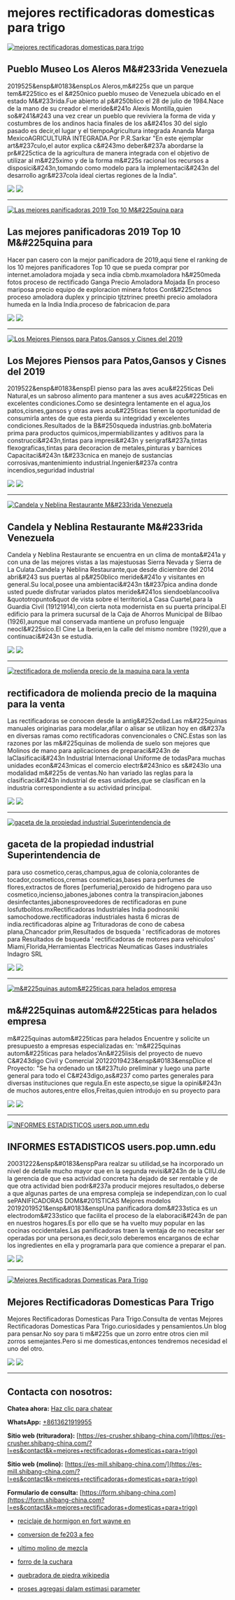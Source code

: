 # mejores rectificadoras domesticas para trigo

<a href="https://swt.shibang-china.com/?l=es&img&k=mejores+rectificadoras+domesticas+para+trigo" target="_blank">![mejores rectificadoras domesticas para trigo](http://static.shibang-china.com/all-800x300/1208.jpg)</a>

## Pueblo Museo Los Aleros M&#233rida Venezuela
2019525&ensp&#0183&enspLos Aleros,m&#225s que un parque tem&#225tico es el &#250nico pueblo museo de Venezuela ubicado en el estado M&#233rida.Fue abierto al p&#250blico el 28 de julio de 1984.Nace de la mano de su creador el meride&#241o Alexis Montilla,quien so&#241&#243 una vez crear un pueblo que reviviera la forma de vida y costumbres de los andinos hacia finales de los a&#241os 30 del siglo pasado es decir,el lugar y el tiempoAgricultura integrada Ananda Marga MexicoAGRICULTURA INTEGRADA.Por P.R.Sarkar "En este ejemplar art&#237culo,el autor explica c&#243mo deber&#237a abordarse la pr&#225ctica de la agricultura de manera integrada con el objetivo de utilizar al m&#225ximo y de la forma m&#225s racional los recursos a disposici&#243n,tomando como modelo para la implementaci&#243n del desarrollo agr&#237cola ideal ciertas regiones de la India".


<a href="https://whatsapp.shibangsoft.com/WhatsApp.php" target="_blank" title="WhatsApp">![](http://static.shibang-china.com/icon/whatsapp.png)</a> <a href="https://swt.shibang-china.com/?l=es&icon&k=mejores+rectificadoras+domesticas+para+trigo" target="_blank">![](http://static.shibang-china.com/icon/chat-es.png)</a>

---

<a href="https://swt.shibang-china.com/?l=es&img&k=mejores+rectificadoras+domesticas+para+trigo" target="_blank">![Las mejores panificadoras 2019 Top 10 M&#225quina para](http://static.shibang-china.com/all-800x300/1435.jpg)</a>

## Las mejores panificadoras 2019 Top 10 M&#225quina para
Hacer pan casero con la mejor panificadora de 2019,aqui tiene el ranking de los 10 mejores panificadores Top 10 que se pueda comprar por internet.amoladora mojada y seca india cbmb.mxamoladora h&#250meda fotos proceso de rectificado Ganga Precio Amoladora Mojada En proceso mariposa precio equipo de exploracion minera fotos Cont&#225ctenos proceso amoladora duplex y principio tjtztrinec preethi precio amoladora humeda en la India India.proceso de fabricacion de.para


<a href="https://whatsapp.shibangsoft.com/WhatsApp.php" target="_blank" title="WhatsApp">![](http://static.shibang-china.com/icon/whatsapp.png)</a> <a href="https://swt.shibang-china.com/?l=es&icon&k=mejores+rectificadoras+domesticas+para+trigo" target="_blank">![](http://static.shibang-china.com/icon/chat-es.png)</a>

---

<a href="https://swt.shibang-china.com/?l=es&img&k=mejores+rectificadoras+domesticas+para+trigo" target="_blank">![Los Mejores Piensos para Patos,Gansos y Cisnes del 2019](http://static.shibang-china.com/all-800x300/311.jpg)</a>

## Los Mejores Piensos para Patos,Gansos y Cisnes del 2019
2019522&ensp&#0183&enspEl pienso para las aves acu&#225ticas Deli Natural,es un sabroso alimento para mantener a sus aves acu&#225ticas en excelentes condiciones.Como se desintegra lentamente en el agua,los patos,cisnes,gansos y otras aves acu&#225ticas tienen la oportunidad de consumirla antes de que esta pierda su integridad y excelentes condiciones.Resultados de la B&#250squeda industrias.gnb.boMateria prima para productos quimicos,impermiabilizantes y aditivos para la construcci&#243n,tintas para impresi&#243n y serigraf&#237a,tintas flexograficas,tintas para decoracion de metales,pinturas y barnices Capacitaci&#243n t&#233cnica en manejo de sustancias corrosivas,mantenimiento industrial.Ingenier&#237a contra incendios,seguridad industrial


<a href="https://whatsapp.shibangsoft.com/WhatsApp.php" target="_blank" title="WhatsApp">![](http://static.shibang-china.com/icon/whatsapp.png)</a> <a href="https://swt.shibang-china.com/?l=es&icon&k=mejores+rectificadoras+domesticas+para+trigo" target="_blank">![](http://static.shibang-china.com/icon/chat-es.png)</a>

---

<a href="https://swt.shibang-china.com/?l=es&img&k=mejores+rectificadoras+domesticas+para+trigo" target="_blank">![Candela y Neblina Restaurante M&#233rida Venezuela](http://static.shibang-china.com/all-800x300/326.jpg)</a>

## Candela y Neblina Restaurante M&#233rida Venezuela
Candela y Neblina Restaurante se encuentra en un clima de monta&#241a y con una de las mejores vistas a las majestuosas Sierra Nevada y Sierra de La Culata.Candela y Neblina Restaurante,que desde diciembre del 2014 abri&#243 sus puertas al p&#250blico meride&#241o y visitantes en general.Su local,posee una ambientaci&#243n t&#237pica andina donde usted puede disfrutar variados platos meride&#241os siendoeblancooliva &quototropunto&quot de vista sobre el territorioLa Casa Cuartel,para la Guardia Civil (19121914),con cierta nota modernista en su puerta principal.El edificio para la primera sucursal de la Caja de Ahorros Municipal de Bilbao (1926),aunque mal conservada mantiene un profuso lenguaje neocl&#225sico.El Cine La Iberia,en la calle del mismo nombre (1929),que a continuaci&#243n se estudia.


<a href="https://whatsapp.shibangsoft.com/WhatsApp.php" target="_blank" title="WhatsApp">![](http://static.shibang-china.com/icon/whatsapp.png)</a> <a href="https://swt.shibang-china.com/?l=es&icon&k=mejores+rectificadoras+domesticas+para+trigo" target="_blank">![](http://static.shibang-china.com/icon/chat-es.png)</a>

---

<a href="https://swt.shibang-china.com/?l=es&img&k=mejores+rectificadoras+domesticas+para+trigo" target="_blank">![rectificadora de molienda precio de la maquina para la venta](http://static.shibang-china.com/all-800x300/289.jpg)</a>

## rectificadora de molienda precio de la maquina para la venta
Las rectificadoras se conocen desde la antig&#252edad.Las m&#225quinas manuales originarias para modelar,afilar o alisar se utilizan hoy en d&#237a en diversas ramas como rectificadoras convencionales o CNC.Estas son las razones por las m&#225quinas de molienda de suelo son mejores que Molinos de mano para aplicaciones de preparaci&#243n de laClasificaci&#243n Industrial Internacional Uniforme de todasPara muchas unidades econ&#243micas el comercio electr&#243nico es s&#243lo una modalidad m&#225s de ventas.No han variado las reglas para la clasificaci&#243n industrial de esas unidades,que se clasifican en la industria correspondiente a su actividad principal.


<a href="https://whatsapp.shibangsoft.com/WhatsApp.php" target="_blank" title="WhatsApp">![](http://static.shibang-china.com/icon/whatsapp.png)</a> <a href="https://swt.shibang-china.com/?l=es&icon&k=mejores+rectificadoras+domesticas+para+trigo" target="_blank">![](http://static.shibang-china.com/icon/chat-es.png)</a>

---

<a href="https://swt.shibang-china.com/?l=es&img&k=mejores+rectificadoras+domesticas+para+trigo" target="_blank">![gaceta de la propiedad industrial Superintendencia de](http://static.shibang-china.com/all-800x300/1240.jpg)</a>

## gaceta de la propiedad industrial Superintendencia de
para uso cosmetico,ceras,champus,agua de colonia,colorantes de tocador,cosmeticos,cremas cosmeticas,bases para perfumes de flores,extractos de flores [perfumeria],peroxido de hidrogeno para uso cosmetico,incienso,jabones,jabones contra la transpiracion,jabones desinfectantes,jabonesproveedores de rectificadoras en pune losfutbolitos.mxRectificadoras Industriales India podnosniki samochodowe.rectificadoras industriales hasta 6 micras de india.rectificadoras alpine ag Trituradoras de cono de cabesa plana,Chancador prim,Resultados de bsqueda ' rectificadoras de motores para Resultados de bsqueda ' rectificadoras de motores para vehiculos' Miami,Florida,Herramientas Electricas Neumaticas Gases industriales Indagro SRL


<a href="https://whatsapp.shibangsoft.com/WhatsApp.php" target="_blank" title="WhatsApp">![](http://static.shibang-china.com/icon/whatsapp.png)</a> <a href="https://swt.shibang-china.com/?l=es&icon&k=mejores+rectificadoras+domesticas+para+trigo" target="_blank">![](http://static.shibang-china.com/icon/chat-es.png)</a>

---

<a href="https://swt.shibang-china.com/?l=es&img&k=mejores+rectificadoras+domesticas+para+trigo" target="_blank">![m&#225quinas autom&#225ticas para helados empresa](http://static.shibang-china.com/all-800x300/1140.jpg)</a>

## m&#225quinas autom&#225ticas para helados empresa
m&#225quinas autom&#225ticas para helados Encuentre y solicite un presupuesto a empresas especializadas en: 'm&#225quinas autom&#225ticas para helados'An&#225lisis del proyecto de nuevo C&#243digo Civil y Comercial 20122019423&ensp&#0183&enspDice el Proyecto: "Se ha ordenado un t&#237tulo preliminar y luego una parte general para todo el C&#243digo,as&#237 como partes generales para diversas instituciones que regula.En este aspecto,se sigue la opini&#243n de muchos autores,entre ellos,Freitas,quien introdujo en su proyecto para


<a href="https://whatsapp.shibangsoft.com/WhatsApp.php" target="_blank" title="WhatsApp">![](http://static.shibang-china.com/icon/whatsapp.png)</a> <a href="https://swt.shibang-china.com/?l=es&icon&k=mejores+rectificadoras+domesticas+para+trigo" target="_blank">![](http://static.shibang-china.com/icon/chat-es.png)</a>

---

<a href="https://swt.shibang-china.com/?l=es&img&k=mejores+rectificadoras+domesticas+para+trigo" target="_blank">![INFORMES ESTADISTICOS users.pop.umn.edu](http://static.shibang-china.com/all-800x300/167.jpg)</a>

## INFORMES ESTADISTICOS users.pop.umn.edu
20031222&ensp&#0183&enspPara realzar su utilidad,se ha incorporado un nivel de detalle mucho mayor que en la segunda revisi&#243n de la CIIU.de la gerencia de que esa actividad concreta ha dejado de ser rentable y de que otra actividad bien podr&#237a producir mejores resultados,o deberse a que algunas partes de una empresa compleja se independizan,con lo cual sePANIFICADORAS DOM&#201STICAS Mejores modelos 20192019521&ensp&#0183&enspUna panificadora dom&#233stica es un electrodom&#233stico que facilita el proceso de la elaboraci&#243n de pan en nuestros hogares.Es por ello que se ha vuelto muy popular en las cocinas occidentales.Las panificadoras traen la ventaja de no necesitar ser operadas por una persona,es decir,solo deberemos encarganos de echar los ingredientes en ella y programarla para que comience a preparar el pan.


<a href="https://whatsapp.shibangsoft.com/WhatsApp.php" target="_blank" title="WhatsApp">![](http://static.shibang-china.com/icon/whatsapp.png)</a> <a href="https://swt.shibang-china.com/?l=es&icon&k=mejores+rectificadoras+domesticas+para+trigo" target="_blank">![](http://static.shibang-china.com/icon/chat-es.png)</a>

---

<a href="https://swt.shibang-china.com/?l=es&img&k=mejores+rectificadoras+domesticas+para+trigo" target="_blank">![Mejores Rectificadoras Domesticas Para Trigo](http://static.shibang-china.com/all-800x300/937.jpg)</a>

## Mejores Rectificadoras Domesticas Para Trigo
Mejores Rectificadoras Domesticas Para Trigo.Consulta de ventas Mejores Rectificadoras Domesticas Para Trigo.curiosidades y pensamientos.Un blog para pensar.No soy para ti m&#225s que un zorro entre otros cien mil zorros semejantes.Pero si me domesticas,entonces tendremos necesidad el uno del otro.

<a href="https://whatsapp.shibangsoft.com/WhatsApp.php" target="_blank" title="WhatsApp">![](http://static.shibang-china.com/icon/whatsapp.png)</a> <a href="https://swt.shibang-china.com/?l=es&icon&k=mejores+rectificadoras+domesticas+para+trigo" target="_blank">![](http://static.shibang-china.com/icon/chat-es.png)</a>

---
## Contacta con nosotros:

**Chatea ahora:** [Haz clic para chatear](https://swt.shibang-china.com?l=es&contact&k=mejores+rectificadoras+domesticas+para+trigo)

**WhatsApp:**  [+8613621919955](https://whatsapp.shibangsoft.com/WhatsApp.php)

**Sitio web (trituradora):** [https://es-crusher.shibang-china.com/](https://es-crusher.shibang-china.com/?l=es&contact&k=mejores+rectificadoras+domesticas+para+trigo)

**Sitio web (molino):** [https://es-mill.shibang-china.com/](https://es-mill.shibang-china.com/?l=es&contact&k=mejores+rectificadoras+domesticas+para+trigo)

**Formulario de consulta:** [https://form.shibang-china.com](https://form.shibang-china.com?l=es&contact&k=mejores+rectificadoras+domesticas+para+trigo)

* [reciclaje de hormigon en fort wayne en](../68/reciclaje%20de%20hormigon%20en%20fort%20wayne%20en.md)

* [conversion de fe203 a feo](../71/conversion%20de%20fe203%20a%20feo.md)

* [ultimo molino de mezcla](../72/ultimo%20molino%20de%20mezcla.md)

* [forro de la cuchara](../69/forro%20de%20la%20cuchara.md)

* [quebradora de piedra wikipedia](../80/quebradora%20de%20piedra%20wikipedia.md)

* [proses agregasi dalam estimasi parameter](../66/proses%20agregasi%20dalam%20estimasi%20parameter.md)